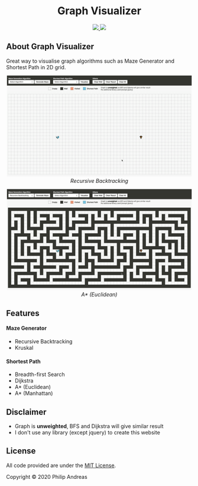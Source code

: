 <h1 align="center">
	Graph Visualizer
</h1>
<p align="center">
	<a href="https://github.com/vuejs/vue">
		<img src="https://img.shields.io/badge/Jquery-v3.5.1-blue">
	</a>
	<a href="https://opensource.org/licenses/MIT">
		<img src="https://img.shields.io/badge/License-MIT-green">
	</a>
</p>

## About Graph Visualizer
Great way to visualise graph algorithms such as Maze Generator and Shortest Path in 2D grid.

<p align="center">
	<img src="assets/dfs.gif" width="500">
	<br>
	<i>Recursive Backtracking</i>
</p>

<p align="center">
	<img src="assets/a*.gif" width="500">
	<br>
	<i>A* (Euclidean)</i>
</p>

## Features
#### Maze Generator
<ul>
	<li>Recursive Backtracking</li>
	<li>Kruskal</li>
</ul>

#### Shortest Path
<ul>
	<li>Breadth-first Search</li>
	<li>Dijkstra</li>
	<li>A* (Euclidean)</li>
	<li>A* (Manhattan)</li>
</ul>

## Disclaimer
<ul>
    <li>Graph is <b>unweighted</b>, BFS and Dijkstra will give similar result</li>
	<li>I don't use any library (except jquery) to create this website</li>
</ul>

## License
All code provided are under the [MIT License](http://opensource.org/licenses/MIT).

Copyright © 2020 Philip Andreas
